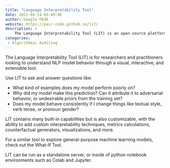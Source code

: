```yaml
---
title: "Language Interpretability Tool"
date: 2021-04-14 03:49:06
author: Google PAIR
website: https://pair-code.github.io/lit/
description: >
    The Language Interpretability Tool (LIT) is an open-source platform for visualisation and understanding of NLP models.
categories:
 - Algorithmic Auditing
---
```


The Language Interpretability Tool (LIT) is for researchers and practitioners looking to understand NLP model behavior through a visual, interactive, and extensible tool.

Use LIT to ask and answer questions like:

- What kind of examples does my model perform poorly on?
- Why did my model make this prediction? Can it attribute it to adversarial behavior, or undesirable priors from the training set?
- Does my model behave consistently if I change things like textual style, verb tense, or pronoun gender?

LIT contains many built-in capabilities but is also customizable, with the ability to add custom interpretability techniques, metrics calculations, counterfactual generators, visualizations, and more.

For a similar tool to explore general-purpose machine learning models, check out the What-If Tool.

LIT can be run as a standalone server, or inside of python notebook environments such as Colab and Jupyter.

